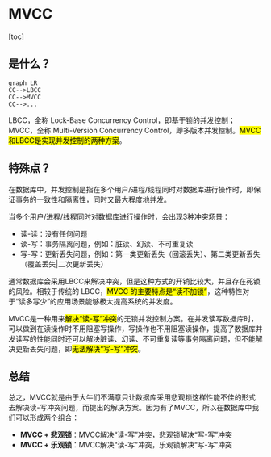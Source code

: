 # MVCC

[toc]

## 是什么？

```mermaid
graph LR
CC-->LBCC
CC-->MVCC
CC-->...

```

LBCC，全称 Lock-Base Concurrency Control，即基于锁的并发控制；MVCC，全称 Multi-Version Concurrency Control，即多版本并发控制。<mark>MVCC和LBCC是实现并发控制的两种方案</mark>。



## 特殊点？

在数据库中，并发控制是指在多个用户/进程/线程同时对数据库进行操作时，即保证事务的一致性和隔离性，同时又最大程度地并发。

当多个用户/进程/线程同时对数据库进行操作时，会出现3种冲突场景：

-   读-读：没有任何问题
-   读-写：事务隔离问题，例如：脏读、幻读、不可重复读
-   写-写：更新丢失问题，例如：第一类更新丢失（回滚丢失）、第二类更新丢失（覆盖丢失|二次更新丢失）

通常数据库会采用LBCC来解决冲突，但是这种方式的开销比较大，并且存在死锁的风险。相较于传统的 LBCC，<mark>MVCC 的主要特点是“读不加锁”</mark>，这种特性对于“读多写少”的应用场景能够极大提高系统的并发度。

MVCC是一种用来<mark>解决“读-写”冲突</mark>的无锁并发控制方案。在并发读写数据库时，可以做到在读操作时不用阻塞写操作，写操作也不用阻塞读操作，提高了数据库并发读写的性能同时还可以解决脏读、幻读、不可重复读等事务隔离问题，但不能解决更新丢失问题，即<mark>无法解决“写-写”冲突</mark>。



## 总结

总之，MVCC就是由于大牛们不满意只让数据库采用悲观锁这样性能不佳的形式去解决读-写冲突问题，而提出的解决方案。因为有了MVCC，所以在数据库中我们可以形成两个组合：

-   **MVCC + 悲观锁**：MVCC解决“读-写”冲突，悲观锁解决“写-写”冲突
-   **MVCC + 乐观锁**：MVCC解决“读-写”冲突，乐观锁解决“写-写”冲突

